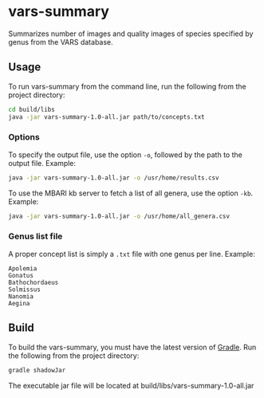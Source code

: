 # vars-summary
Summarizes number of images and quality images of species specified by genus from the VARS database.

## Usage
To run vars-summary from the command line, run the following from the project directory:

```bash
cd build/libs
java -jar vars-summary-1.0-all.jar path/to/concepts.txt
```

### Options
To specify the output file, use the option `-o`, followed by the path to the output file. Example:

```bash
java -jar vars-summary-1.0-all.jar -o /usr/home/results.csv
```

To use the MBARI kb server to fetch a list of all genera, use the option `-kb`. Example:

```bash
java -jar vars-summary-1.0-all.jar -o /usr/home/all_genera.csv
```

### Genus list file
A proper concept list is simply a `.txt` file with one genus per line. Example:

```
Apolemia
Gonatus
Bathochordaeus
Solmissus
Nanomia
Aegina
```

## Build
To build the vars-summary, you must have the latest version of [Gradle](https://gradle.org/). Run the following from the project directory:

```bash
gradle shadowJar
```

The executable jar file will be located at build/libs/vars-summary-1.0-all.jar
